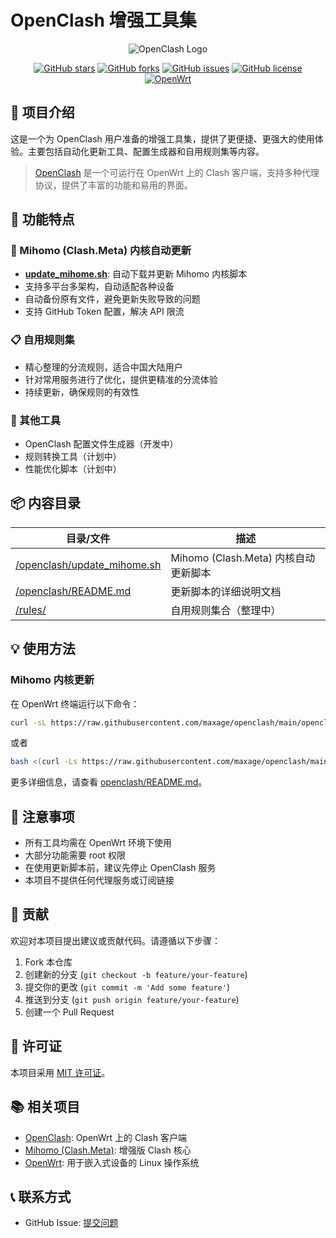 # OpenClash 增强工具集

<div align="center">
  
![OpenClash Logo](https://raw.githubusercontent.com/vernesong/OpenClash/master/img/logo.png)

[![GitHub stars](https://img.shields.io/github/stars/maxage/openclash?style=flat-square&logo=github)](https://github.com/maxage/openclash/stargazers)
[![GitHub forks](https://img.shields.io/github/forks/maxage/openclash?style=flat-square&logo=github)](https://github.com/maxage/openclash/network)
[![GitHub issues](https://img.shields.io/github/issues/maxage/openclash?style=flat-square&logo=github)](https://github.com/maxage/openclash/issues)
[![GitHub license](https://img.shields.io/github/license/maxage/openclash?style=flat-square)](https://github.com/maxage/openclash/blob/main/LICENSE)
[![OpenWrt](https://img.shields.io/badge/OpenWrt-支持-blue?style=flat-square&logo=openwrt)](https://openwrt.org/)

</div>

## 📑 项目介绍

这是一个为 OpenClash 用户准备的增强工具集，提供了更便捷、更强大的使用体验。主要包括自动化更新工具、配置生成器和自用规则集等内容。

> [OpenClash](https://github.com/vernesong/OpenClash) 是一个可运行在 OpenWrt 上的 Clash 客户端，支持多种代理协议，提供了丰富的功能和易用的界面。

## 🚀 功能特点

### 🔄 Mihomo (Clash.Meta) 内核自动更新

- **[update_mihome.sh](./openclash/update_mihome.sh)**: 自动下载并更新 Mihomo 内核脚本
- 支持多平台多架构，自动适配各种设备
- 自动备份原有文件，避免更新失败导致的问题
- 支持 GitHub Token 配置，解决 API 限流

### 📋 自用规则集

- 精心整理的分流规则，适合中国大陆用户
- 针对常用服务进行了优化，提供更精准的分流体验
- 持续更新，确保规则的有效性

### 🔧 其他工具

- OpenClash 配置文件生成器（开发中）
- 规则转换工具（计划中）
- 性能优化脚本（计划中）

## 📦 内容目录

| 目录/文件 | 描述 |
|----------|------|
| [/openclash/update_mihome.sh](./openclash/update_mihome.sh) | Mihomo (Clash.Meta) 内核自动更新脚本 |
| [/openclash/README.md](./openclash/README.md) | 更新脚本的详细说明文档 |
| [/rules/](./rules/) | 自用规则集合（整理中） |

## 💡 使用方法

### Mihomo 内核更新

在 OpenWrt 终端运行以下命令：

```bash
curl -sL https://raw.githubusercontent.com/maxage/openclash/main/openclash/update_mihome.sh | sh
```

或者

```bash
bash <(curl -Ls https://raw.githubusercontent.com/maxage/openclash/main/openclash/update_mihome.sh)
```

更多详细信息，请查看 [openclash/README.md](./openclash/README.md)。

## 🔔 注意事项

- 所有工具均需在 OpenWrt 环境下使用
- 大部分功能需要 root 权限
- 在使用更新脚本前，建议先停止 OpenClash 服务
- 本项目不提供任何代理服务或订阅链接

## 🤝 贡献

欢迎对本项目提出建议或贡献代码。请遵循以下步骤：

1. Fork 本仓库
2. 创建新的分支 (`git checkout -b feature/your-feature`)
3. 提交你的更改 (`git commit -m 'Add some feature'`)
4. 推送到分支 (`git push origin feature/your-feature`)
5. 创建一个 Pull Request

## 📜 许可证

本项目采用 [MIT 许可证](./LICENSE)。

## 📚 相关项目

- [OpenClash](https://github.com/vernesong/OpenClash): OpenWrt 上的 Clash 客户端
- [Mihomo (Clash.Meta)](https://github.com/MetaCubeX/mihomo): 增强版 Clash 核心
- [OpenWrt](https://openwrt.org/): 用于嵌入式设备的 Linux 操作系统

## 📞 联系方式

- GitHub Issue: [提交问题](https://github.com/maxage/openclash/issues)
